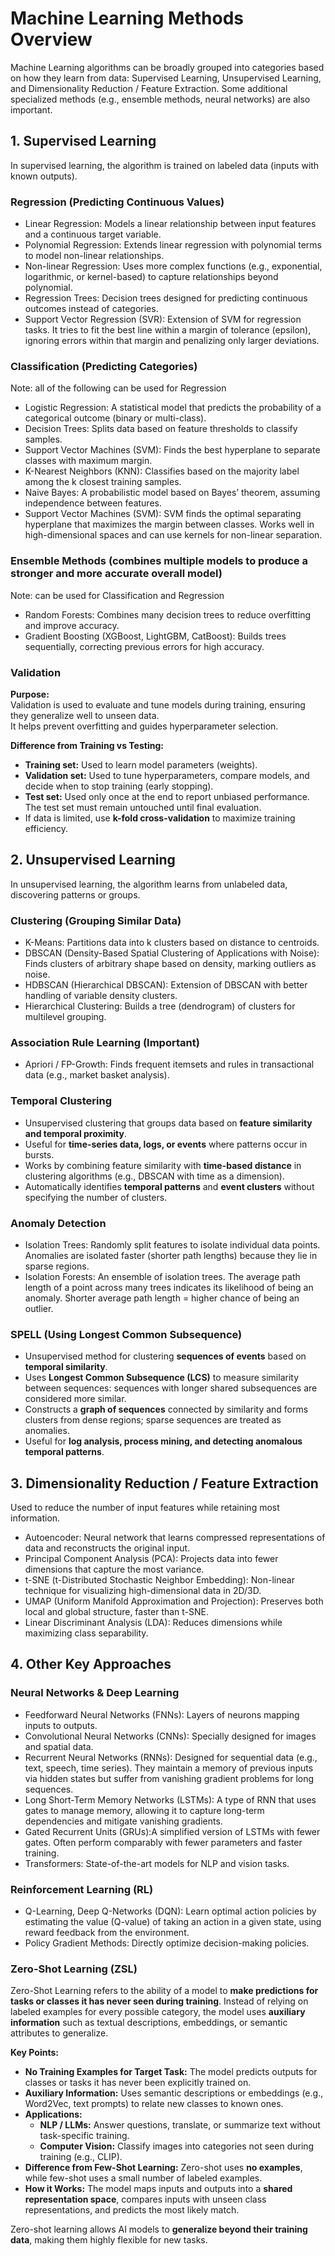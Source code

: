 # Machine Learning Methods Overview

Machine Learning algorithms can be broadly grouped into categories based on how they learn from data: Supervised Learning, Unsupervised Learning, and Dimensionality Reduction / Feature Extraction. Some additional specialized methods (e.g., ensemble methods, neural networks) are also important.

## 1. Supervised Learning
In supervised learning, the algorithm is trained on labeled data (inputs with known outputs).

### Regression (Predicting Continuous Values)
- Linear Regression: Models a linear relationship between input features and a continuous target variable.
- Polynomial Regression: Extends linear regression with polynomial terms to model non-linear relationships.
- Non-linear Regression: Uses more complex functions (e.g., exponential, logarithmic, or kernel-based) to capture relationships beyond polynomial.
- Regression Trees: Decision trees designed for predicting continuous outcomes instead of categories.
- Support Vector Regression (SVR): Extension of SVM for regression tasks. It tries to fit the best line within a margin of tolerance (epsilon), ignoring errors within that margin and penalizing only larger deviations.

### Classification (Predicting Categories)
Note: all of the following can be used for Regression

- Logistic Regression: A statistical model that predicts the probability of a categorical outcome (binary or multi-class).
- Decision Trees: Splits data based on feature thresholds to classify samples.
- Support Vector Machines (SVM): Finds the best hyperplane to separate classes with maximum margin.
- K-Nearest Neighbors (KNN): Classifies based on the majority label among the k closest training samples.
- Naive Bayes: A probabilistic model based on Bayes’ theorem, assuming independence between features.
- Support Vector Machines (SVM): SVM finds the optimal separating hyperplane that maximizes the margin between classes. Works well in high-dimensional spaces and can use kernels for non-linear separation.

### Ensemble Methods (combines multiple models to produce a stronger and more accurate overall model)
Note: can be used for Classification and Regression

- Random Forests: Combines many decision trees to reduce overfitting and improve accuracy.
- Gradient Boosting (XGBoost, LightGBM, CatBoost): Builds trees sequentially, correcting previous errors for high accuracy.

### Validation
**Purpose:**  
Validation is used to evaluate and tune models during training, ensuring they generalize well to unseen data.  
It helps prevent overfitting and guides hyperparameter selection.

**Difference from Training vs Testing:**

- **Training set:** Used to learn model parameters (weights).
- **Validation set:** Used to tune hyperparameters, compare models, and decide when to stop training (early stopping).
- **Test set:** Used only once at the end to report unbiased performance. The test set must remain untouched until final evaluation.
- If data is limited, use **k-fold cross-validation** to maximize training efficiency.

## 2. Unsupervised Learning
In unsupervised learning, the algorithm learns from unlabeled data, discovering patterns or groups.

### Clustering (Grouping Similar Data)
- K-Means: Partitions data into k clusters based on distance to centroids.
- DBSCAN (Density-Based Spatial Clustering of Applications with Noise): Finds clusters of arbitrary shape based on density, marking outliers as noise.
- HDBSCAN (Hierarchical DBSCAN): Extension of DBSCAN with better handling of variable density clusters.
- Hierarchical Clustering: Builds a tree (dendrogram) of clusters for multilevel grouping.

### Association Rule Learning (Important)
- Apriori / FP-Growth: Finds frequent itemsets and rules in transactional data (e.g., market basket analysis).

### Temporal Clustering
- Unsupervised clustering that groups data based on **feature similarity and temporal proximity**.
- Useful for **time-series data, logs, or events** where patterns occur in bursts.
- Works by combining feature similarity with **time-based distance** in clustering algorithms (e.g., DBSCAN with time as a dimension).
- Automatically identifies **temporal patterns** and **event clusters** without specifying the number of clusters.

### Anomaly Detection
- Isolation Trees: Randomly split features to isolate individual data points. Anomalies are isolated faster (shorter path lengths) because they lie in sparse regions.
- Isolation Forests: An ensemble of isolation trees. The average path length of a point across many trees indicates its likelihood of being an anomaly. Shorter average path length = higher chance of being an outlier.

### SPELL (Using Longest Common Subsequence)
- Unsupervised method for clustering **sequences of events** based on **temporal similarity**.
- Uses **Longest Common Subsequence (LCS)** to measure similarity between sequences: sequences with longer shared subsequences are considered more similar.
- Constructs a **graph of sequences** connected by similarity and forms clusters from dense regions; sparse sequences are treated as anomalies.
- Useful for **log analysis, process mining, and detecting anomalous temporal patterns**.

## 3. Dimensionality Reduction / Feature Extraction
Used to reduce the number of input features while retaining most information.

- Autoencoder: Neural network that learns compressed representations of data and reconstructs the original input.
- Principal Component Analysis (PCA): Projects data into fewer dimensions that capture the most variance.
- t-SNE (t-Distributed Stochastic Neighbor Embedding): Non-linear technique for visualizing high-dimensional data in 2D/3D.
- UMAP (Uniform Manifold Approximation and Projection): Preserves both local and global structure, faster than t-SNE.
- Linear Discriminant Analysis (LDA): Reduces dimensions while maximizing class separability.

## 4. Other Key Approaches

### Neural Networks & Deep Learning
- Feedforward Neural Networks (FNNs): Layers of neurons mapping inputs to outputs.
- Convolutional Neural Networks (CNNs): Specially designed for images and spatial data.
- Recurrent Neural Networks (RNNs): Designed for sequential data (e.g., text, speech, time series). They maintain a memory of previous inputs via hidden states but suffer from vanishing gradient problems for long sequences.
- Long Short-Term Memory Networks (LSTMs): A type of RNN that uses gates to manage memory, allowing it to capture long-term dependencies and mitigate vanishing gradients.
- Gated Recurrent Units (GRUs):A simplified version of LSTMs with fewer gates. Often perform comparably with fewer parameters and faster training.
- Transformers: State-of-the-art models for NLP and vision tasks.

### Reinforcement Learning (RL)
- Q-Learning, Deep Q-Networks (DQN): Learn optimal action policies by estimating the value (Q-value) of taking an action in a given state, using reward feedback from the environment.
- Policy Gradient Methods: Directly optimize decision-making policies.

### Zero-Shot Learning (ZSL)
Zero-Shot Learning refers to the ability of a model to **make predictions for tasks or classes it has never seen during training**. Instead of relying on labeled examples for every possible category, the model uses **auxiliary information** such as textual descriptions, embeddings, or semantic attributes to generalize.

**Key Points:**
- **No Training Examples for Target Task:** The model predicts outputs for classes or tasks it has never been explicitly trained on.
- **Auxiliary Information:** Uses semantic descriptions or embeddings (e.g., Word2Vec, text prompts) to relate new classes to known ones.
- **Applications:**
  - **NLP / LLMs:** Answer questions, translate, or summarize text without task-specific training.
  - **Computer Vision:** Classify images into categories not seen during training (e.g., CLIP).
- **Difference from Few-Shot Learning:** Zero-shot uses **no examples**, while few-shot uses a small number of labeled examples.
- **How it Works:** The model maps inputs and outputs into a **shared representation space**, compares inputs with unseen class representations, and predicts the most likely match.

Zero-shot learning allows AI models to **generalize beyond their training data**, making them highly flexible for new tasks.

